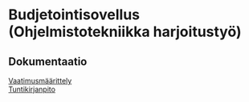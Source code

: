# Budjetointisovellus (Ohjelmistotekniikka harjoitustyö)



## Dokumentaatio

[Vaatimusmäärittely](https://github.com/mmoila/ot-harjoitustyo/tree/master/dokumentaatio/vaatimusmaarittely.md)\
[Tuntikirjanpito](https://github.com/mmoila/ot-harjoitustyo/tree/master/dokumentaatio/tuntikirjanpito.md)


